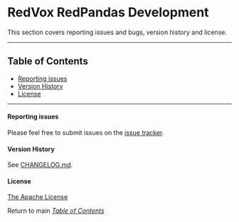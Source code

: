 # RedVox RedPandas Development

This section covers reporting issues and bugs, version history and license.

----
## Table of Contents

<!-- toc -->

- [Reporting issues](#reporting-issues)
- [Version History](#version-history)
- [License](#license)

<!-- tocstop -->

----

#### Reporting issues

Please feel free to submit issues on the [issue tracker](https://github.com/RedVoxInc/redpandas/issues). 

#### Version History

See [CHANGELOG.md](CHANGELOG.md).

#### License

[The Apache License](https://github.com/RedVoxInc/redpandas/tree/master/docs/LICENSE.md)

Return to main _[Table of Contents](https://github.com/RedVoxInc/redpandas/blob/master/docs/README.md)_